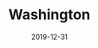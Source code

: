 ---
layout: location-page
date: 2019-12-31
tags:
  - washington
title: Washington
stateAbbr: WA
url: "https://www.doh.wa.gov/Emergencies/Coronavirus"
urlTitle: "doh.wa.gov"
---
